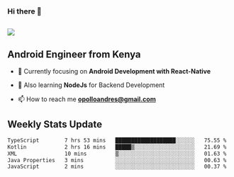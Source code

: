 ### Hi there 👋
<h2 align="left"><img src="https://readme-typing-svg.herokuapp.com?color=000000&lines=I'm+Andrew+Opollo😊;Welcome+to+my+Github😜"> </h2>

## Android Engineer from Kenya


- 🌱 Currently focusing on **Android Development with React-Native**

- 🔭 Also learning **NodeJs** for Backend Development

- 📫 How to reach me **opolloandres@gmail.com**


## Weekly Stats Update
<!--START_SECTION:waka-->

```txt
TypeScript        7 hrs 53 mins   ███████████████████░░░░░░   75.55 %
Kotlin            2 hrs 16 mins   █████▒░░░░░░░░░░░░░░░░░░░   21.69 %
XML               10 mins         ▒░░░░░░░░░░░░░░░░░░░░░░░░   01.63 %
Java Properties   3 mins          ░░░░░░░░░░░░░░░░░░░░░░░░░   00.63 %
JavaScript        2 mins          ░░░░░░░░░░░░░░░░░░░░░░░░░   00.37 %
```

<!--END_SECTION:waka-->



